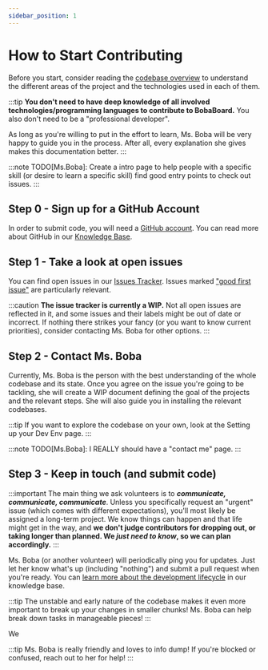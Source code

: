 ```yaml
---
sidebar_position: 1
---
```


# How to Start Contributing

Before you start, consider reading the [codebase overview](../intro) to understand the different areas of the project and the technologies used in each of them.

:::tip
**You don't need to have deep knowledge of all involved technologies/programming languages to contribute to BobaBoard.** You also don't need to be a "professional developer".

As long as you're willing to put in the effort to learn, Ms. Boba will be very happy to guide you in the process. After all, every explanation she gives makes this documentation better.
:::

:::note
TODO[Ms.Boba]: Create a intro page to help people with a specific skill (or desire to learn a specific skill) find good entry points to check out issues.
:::

## Step 0 - Sign up for a GitHub Account

In order to submit code, you will need a [GitHub account](https://github.com/). You can read more about GitHub in our [Knowledge Base](../knowledge-base/github.md).

## Step 1 - Take a look at open issues

You can find open issues in our [Issues Tracker](https://github.com/BobaBoard/issues/issues). Issues marked ["good first issue"](https://github.com/BobaBoard/issues/issues?q=is%3Aissue+is%3Aopen+label%3A%22good+first+issue%22) are particularly relevant.

:::caution
**The issue tracker is currently a WIP.** Not all open issues are reflected in it, and some issues and their labels might be out of date or incorrect. If nothing there strikes your fancy (or you want to know current priorities), consider contacting Ms. Boba for other options.
:::

## Step 2 - Contact Ms. Boba

Currently, Ms. Boba is the person with the best understanding of the whole codebase and its state. Once you agree on the issue you're going to be tackling, she will create a WIP document defining the goal of the projects and the relevant steps. She will also guide you in installing the relevant codebases.

:::tip
If you want to explore the codebase on your own, look at the Setting up your Dev Env page.
:::

:::note
TODO[Ms.Boba]: I REALLY should have a "contact me" page.
:::

## Step 3 - Keep in touch (and submit code)

:::important
The main thing we ask volunteers is to _**communicate, communicate, communicate**_. Unless you specifically request an "urgent" issue (which comes with different expectations), you'll most likely be assigned a long-term project. We know things can happen and that life might get in the way, and **we don't judge contributors for dropping out, or taking longer than planned. We _just need to know_, so we can plan accordingly.**
:::

Ms. Boba (or another volunteer) will periodically ping you for updates. Just let her know what's up (including "nothing") and submit a pull request when you're ready. You can [learn more about the development lifecycle](../knowledge-base/development-lifecycle.md) in our knowledge base.

:::tip
The unstable and early nature of the codebase makes it even more important to break up your changes in smaller chunks! Ms. Boba can help break down tasks in manageable pieces!
:::

We

:::tip
Ms. Boba is really friendly and loves to info dump! If you're blocked or confused, reach out to her for help!
:::
